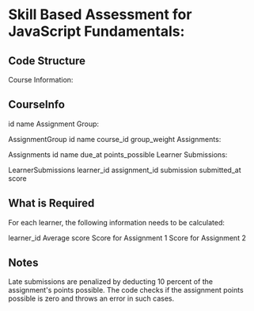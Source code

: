 <h1>Skill Based Assessment for JavaScript Fundamentals:</h1>

<h2>Code Structure</h2>
Course Information:

<h2>CourseInfo</h2>
id
name
Assignment Group:

AssignmentGroup
id
name
course_id
group_weight
Assignments:

Assignments
id
name
due_at
points_possible
Learner Submissions:

LearnerSubmissions
learner_id
assignment_id
submission
submitted_at
score

<h2>What is Required</h2>
For each learner, the following information needs to be calculated:

learner_id
Average score
Score for Assignment 1
Score for Assignment 2

<h2>Notes</h2>
Late submissions are penalized by deducting 10 percent of the assignment's points possible.
The code checks if the assignment points possible is zero and throws an error in such cases.
